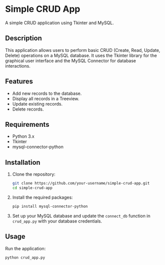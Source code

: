 # Simple CRUD App

A simple CRUD application using Tkinter and MySQL.

## Description

This application allows users to perform basic CRUD (Create, Read, Update, Delete) operations on a MySQL database. It uses the Tkinter library for the graphical user interface and the MySQL Connector for database interactions.

## Features

- Add new records to the database.
- Display all records in a Treeview.
- Update existing records.
- Delete records.

## Requirements

- Python 3.x
- Tkinter
- mysql-connector-python

## Installation

1. Clone the repository:
    ```sh
    git clone https://github.com/your-username/simple-crud-app.git
    cd simple-crud-app
    ```

2. Install the required packages:
    ```sh
    pip install mysql-connector-python
    ```

3. Set up your MySQL database and update the `connect_db` function in `crud_app.py` with your database credentials.

## Usage

Run the application:
```sh
python crud_app.py
